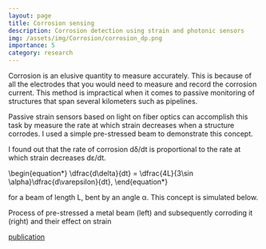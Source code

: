 ```yaml
---
layout: page
title: Corrosion sensing
description: Corrosion detection using strain and photonic sensors
img: /assets/img/Corrosion/corrosion_dp.png
importance: 5
category: research
---
```


Corrosion is an elusive quantity to measure accurately. This is because of all the electrodes that you would need to measure and record the corrosion current. This method is impractical when it comes to passive monitoring of structures that span several kilometers such as pipelines.

Passive strain sensors based on light on fiber optics can accomplish this task by measure the rate at which strain decreases when a structure corrodes. I used a simple pre-stressed beam to demonstrate this concept.

I found out that the rate of corrosion d&delta;/dt is proportional to the rate at which strain decreases d&epsilon;/dt.

<p>
\begin{equation*}
\dfrac{d\delta}{dt} = \dfrac{4L}{3\sin \alpha}\dfrac{d\varepsilon}{dt},
\end{equation*}
</p>

for a beam of length L, bent by an angle &alpha;. This concept is simulated below.
<div class="row justify-content-sm-center">
    <div class="col-sm-6 mt-3 mt-md-0">
        <img class="img-fluid rounded z-depth-1" src="{{ '/assets/img/Corrosion/loading.gif' | relative_url }}" alt="" title="loading"/>
    </div>
    <div class="col-sm-6 mt-3 mt-md-0">
        <img class="img-fluid rounded z-depth-1" src="{{ '/assets/img/Corrosion/corrosion.gif' | relative_url }}" alt="" title="corrosion"/>
    </div>
</div>
<div class="caption">
    Process of pre-stressed a metal beam (left) and subsequently corroding it (right) and their effect on strain
</div>

<a href="http://dx.doi.org/10.1016/j.snb.2016.05.167s" target="_blank"><i class="fas fa-book"></i> publication</a>&nbsp;&nbsp;